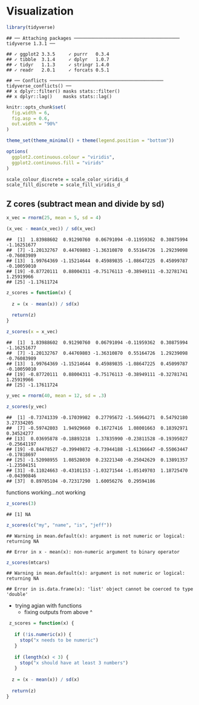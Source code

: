 Visualization
================

``` r
library(tidyverse)
```

    ## ── Attaching packages ─────────────────────────────────────── tidyverse 1.3.1 ──

    ## ✓ ggplot2 3.3.5     ✓ purrr   0.3.4
    ## ✓ tibble  3.1.4     ✓ dplyr   1.0.7
    ## ✓ tidyr   1.1.3     ✓ stringr 1.4.0
    ## ✓ readr   2.0.1     ✓ forcats 0.5.1

    ## ── Conflicts ────────────────────────────────────────── tidyverse_conflicts() ──
    ## x dplyr::filter() masks stats::filter()
    ## x dplyr::lag()    masks stats::lag()

``` r
knitr::opts_chunk$set(
  fig.width = 6,
  fig.asp = 0.6, 
  out.width = "90%"
)

theme_set(theme_minimal() + theme(legend.position = "bottom"))

options(
  ggplot2.continuous.colour = "viridis",
  ggplot2.continuous.fill = "virids"
)

scale_colour_discrete = scale_color_viridis_d
scale_fill_discrete = scale_fill_viridis_d
```

## Z cores (subtract mean and divide by sd)

``` r
x_vec = rnorm(25, mean = 5, sd = 4)

(x_vec - mean(x_vec)) / sd(x_vec)
```

    ##  [1]  1.83988602  0.91290760  0.06791094 -0.11959362  0.30875994 -1.16251677
    ##  [7] -1.20132767  0.44769803 -1.36310870  0.55164726  1.29239098 -0.76083989
    ## [13]  1.99764369 -1.15214644  0.45989835 -1.08647225  0.45099787 -0.10059010
    ## [19] -0.87720111  0.88004311 -0.75176113 -0.38949111 -0.32781741  1.25919966
    ## [25] -1.17611724

``` r
z_scores = function(x) {
  
  z = (x - mean(x)) / sd(x)
 
  return(z)
}

z_scores(x = x_vec)
```

    ##  [1]  1.83988602  0.91290760  0.06791094 -0.11959362  0.30875994 -1.16251677
    ##  [7] -1.20132767  0.44769803 -1.36310870  0.55164726  1.29239098 -0.76083989
    ## [13]  1.99764369 -1.15214644  0.45989835 -1.08647225  0.45099787 -0.10059010
    ## [19] -0.87720111  0.88004311 -0.75176113 -0.38949111 -0.32781741  1.25919966
    ## [25] -1.17611724

``` r
y_vec = rnorm(40, mean = 12, sd = .3)

z_scores(y_vec)
```

    ##  [1] -0.73741339 -0.17039982  0.27795672 -1.56964271  0.54792180  3.27334205
    ##  [7] -0.59742803  1.94929660  0.16727416  1.08001663  0.18392971  0.34524277
    ## [13]  0.03695878 -0.18893218  1.37835990 -0.23811528 -0.19395027 -0.25641197
    ## [19] -0.84478527 -0.39949872 -0.73944188 -1.61366647 -0.55063447 -0.17818697
    ## [25] -1.52098955  1.08528030  0.23221340 -0.25042629  0.13891357 -1.23504151
    ## [31] -0.11024663 -0.43101153 -1.03271544 -1.05149703  1.18725470 -0.04390846
    ## [37]  0.89705104 -0.72317290  1.60056276  0.29594186

functions working…not working

``` r
z_scores(3)
```

    ## [1] NA

``` r
z_scores(c("my", "name", "is", "jeff"))
```

    ## Warning in mean.default(x): argument is not numeric or logical: returning NA

    ## Error in x - mean(x): non-numeric argument to binary operator

``` r
z_scores(mtcars)
```

    ## Warning in mean.default(x): argument is not numeric or logical: returning NA

    ## Error in is.data.frame(x): 'list' object cannot be coerced to type 'double'

-   trying agian with functions
    -   fixing outputs from above ^

``` r
 z_scores = function(x) {
   
   if (!is.numeric(x)) {
     stop("x needs to be numeric")
   }
   
   if (length(x) < 3) {
     stop("x should have at least 3 numbers")
   }
  
  z = (x - mean(x)) / sd(x)
 
  return(z)
}
```
